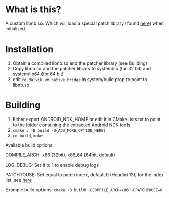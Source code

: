 # What is this?
A custom libnb.so. Which will load a special patch library (found [here](https://github.com/qwerty12356-wart/test_nbpatch)) when initialized.

# Installation
1. Obtain a compiled libnb.so and the patcher library (see Building)
2. Copy libnb.so and the patcher library to system/lib (for 32 bit) and system/lib64 (for 64 bit)
3. edit ``ro.dalvik.vm.native.bridge`` in system/build.prop to point to libnb.so

# Building
1. Either export ANDROID_NDK_HOME or edit it in CMakeLists.txt to point to the folder containing the extracted Android NDK tools
2. ``cmake . -B build -D{ADD_MORE_OPTION_HERE}``
3. ``cd build``, ``make``


Available build options:

COMPILE_ARCH: x86 (32bit), x86_64 (64bit, default)

LOG_DEBUG: Set it to 1 to enable debug logs

PATCHTOUSE: Set equal to patch index, default:0 (Houdini 13), for the index list, see [here](https://github.com/qwerty12356-wart/test_nbpatch/blob/master/src/main.h#L19)

Example build options: ``cmake -B build -DCOMPILE_ARCH=x86 -DPATCHTOUSE=0``
